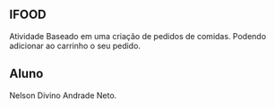## IFOOD

Atividade Baseado em uma criação de pedidos de comidas.
Podendo adicionar ao carrinho o seu pedido.


## Aluno
Nelson Divino Andrade Neto.

